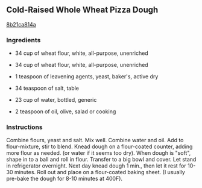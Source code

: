 ## Cold-Raised Whole Wheat Pizza Dough

[8b21ca814a](http://www.food.com/recipe/cold-raised-whole-wheat-pizza-dough-236683)

### Ingredients

 - 34 cup of wheat flour, white, all-purpose, unenriched

 - 34 cup of wheat flour, white, all-purpose, unenriched

 - 1 teaspoon of leavening agents, yeast, baker's, active dry

 - 34 teaspoon of salt, table

 - 23 cup of water, bottled, generic

 - 2 teaspoon of oil, olive, salad or cooking

### Instructions

Combine flours, yeast and salt. Mix well. Combine water and oil. Add to flour-mixture, stir to blend. Knead dough on a flour-coated counter, adding more flour as needed. (or water if it seems too dry). When dough is "soft", shape in to a ball and roll in flour. Transfer to a big bowl and cover. Let stand in refrigerator overnight. Next day knead dough 1 min., then let it rest for 10-30 minutes. Roll out and place on a flour-coated baking sheet. (I usually pre-bake the dough for 8-10 minutes at 400F).